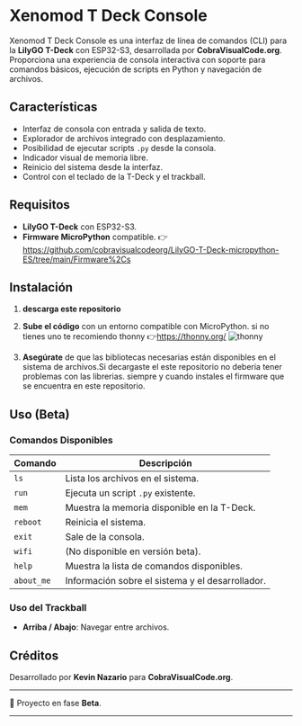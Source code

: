 # Xenomod T Deck Console



Xenomod T Deck Console es una interfaz de línea de comandos (CLI) para la **LilyGO T-Deck** con ESP32-S3, desarrollada por **CobraVisualCode.org**. Proporciona una experiencia de consola interactiva con soporte para comandos básicos, ejecución de scripts en Python y navegación de archivos.

## Características

- Interfaz de consola con entrada y salida de texto.
- Explorador de archivos integrado con desplazamiento.
- Posibilidad de ejecutar scripts `.py` desde la consola.
- Indicador visual de memoria libre.
- Reinicio del sistema desde la interfaz.
- Control con el teclado de la T-Deck y el trackball.


## Requisitos

- **LilyGO T-Deck** con ESP32-S3.
- **Firmware MicroPython** compatible. 👉https://github.com/cobravisualcodeorg/LilyGO-T-Deck-micropython-ES/tree/main/Firmware%2Cs


## Instalación
1. **descarga este repositorio**
2. **Sube el código** con un entorno compatible con MicroPython. si no tienes uno te recomiendo thonny 👉https://thonny.org/
 ![thonny](https://github.com/user-attachments/assets/28818597-4949-4aa0-bd81-3f39c429e08e)

5. **Asegúrate** de que las bibliotecas necesarias están disponibles en el sistema de archivos.Si decargaste el este repositorio no deberia tener problemas con las librerias. siempre y cuando instales el firmware que se encuentra en este repositorio.

## Uso (Beta)

### Comandos Disponibles

| Comando         | Descripción |
|----------------|------------|
| `ls`          | Lista los archivos en el sistema. |
| `run`         | Ejecuta un script `.py` existente. | # Escribe Run en la consola y luego presona enter y coloca el nombre del archivo.py y preciona enter>>
| `mem`         | Muestra la memoria disponible en la T-Deck. |
| `reboot`      | Reinicia el sistema. |
| `exit`        | Sale de la consola. |
| `wifi`        | (No disponible en versión beta). |
| `help`        | Muestra la lista de comandos disponibles. |
| `about_me`    | Información sobre el sistema y el desarrollador. |

### Uso del Trackball

- **Arriba / Abajo**: Navegar entre archivos.


## Créditos

Desarrollado por **Kevin Nazario** para **CobraVisualCode.org**.
______________________________
🐰 Proyecto en fase **Beta**.
______________________________


